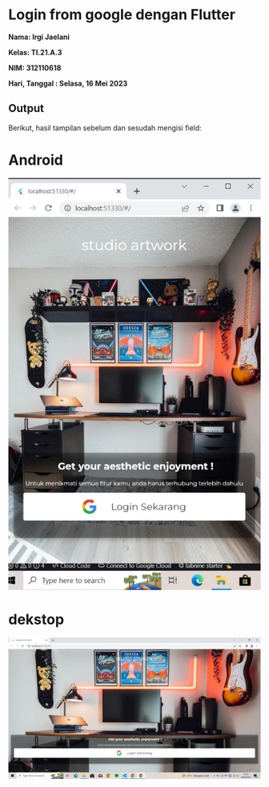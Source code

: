 # Login from google dengan Flutter

**<p>Nama: Irgi Jaelani</p>**
**<p>Kelas: TI.21.A.3</p>**
**<p>NIM: 312110618</p>**
**<p>Hari, Tanggal  : Selasa, 16 Mei 2023</p>**

## Output 

Berikut, hasil tampilan sebelum dan sesudah mengisi field:

# Android
![Output](gambar/android.jpg)

# dekstop
![Output](gambar/dekstop.jpg)
